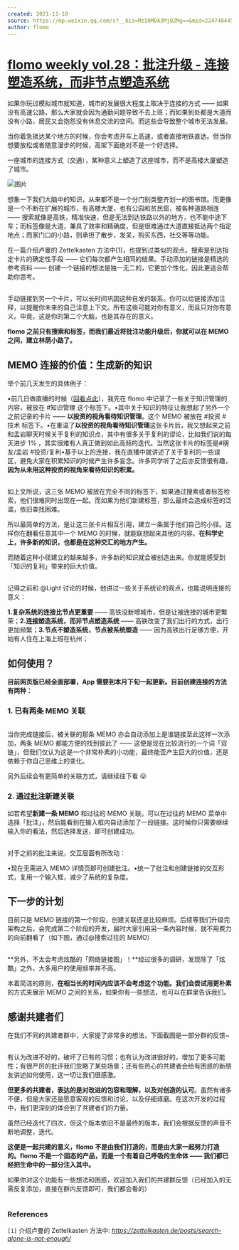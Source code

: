 ```yaml
---
created: 2021-11-10
source: https://mp.weixin.qq.com/s?__biz=MzI0MDA3MjQ2Mg==&mid=2247484455&idx=1&sn=1fcfae7263db15ac2203ec57c63ddfe7&chksm=e9212646de56af50c901ba8ab9fac2cff721bf68426a10fe490a33645b0b69ac868456333873#rd
author: flomo
---
```


# [flomo weekly vol.28：批注升级 - 连接塑造系统，而非节点塑造系统](https://mp.weixin.qq.com/s?__biz=MzI0MDA3MjQ2Mg==&mid=2247484455&idx=1&sn=1fcfae7263db15ac2203ec57c63ddfe7&chksm=e9212646de56af50c901ba8ab9fac2cff721bf68426a10fe490a33645b0b69ac868456333873#rd)


如果你玩过模拟城市就知道，城市的发展很大程度上取决于连接的方式 —— 如果没有高速公路，那么大家就会因为通勤问题导致不去上班；而如果到处都是大道而没有小路，居民又会抱怨没有休息交流的空间。而这些会导致整个城市无法发展。  

当你着急抵达某个地方的时候，你会考虑开车上高速，或者直接地铁直达。但当你想要放松或者随意漫步的时候，高架下面绝对不是一个好选择。

一座城市的连接方式（交通），某种意义上塑造了这座城市，而不是高楼大厦塑造了城市。

![图片](https://mmbiz.qpic.cn/mmbiz_png/wDNLH7zcd1P85V2sjSwsicbjibIKwoq1NYJRhntmMyDU9bkrdnzgmqmQNTMP427RYwakjdZjtmZaYcXqj4YKaAgg/640?wx_fmt=png&tp=png&wxfrom=5&wx_lazy=1&wx_co=1)

想象一下我们大脑中的知识，从来都不是一个分门别类整齐划一的图书馆。而更像是一个不断在扩展的城市，有高楼大厦，也有公园和贫民窟，被各种道路相连 —— 搜索就像是高铁，精准快速，但是无法到达铁路以外的地方，也不能中途下车；而标签像是大道，兼具了效率和精确度，但是很难通过大道直接抵达两个指定地点；而家门口的小路，则承担了散步，发呆，购买东西，社交等等功能。

在一篇介绍卢曼的 Zettelkasten 方法中\[1\]，也提到过类似的观点。搜索是到达指定卡片的确定性手段 —— 它们每次都产生相同的结果。手动添加的链接是精选的参考资料 —— 创建一个链接的想法是独一无二的，它更加个性化，因此更适合帮助你思考。

![图片](data:image/gif;base64,iVBORw0KGgoAAAANSUhEUgAAAAEAAAABCAYAAAAfFcSJAAAADUlEQVQImWNgYGBgAAAABQABh6FO1AAAAABJRU5ErkJggg==)

手动链接到另一个卡片，可以长时间巩固这种自发的联系。你可以给链接添加注释，以提醒你未来的自己注意上下文。所有这些可能对你有意义，而且只对你有意义。毕竟，这是你的第二个大脑，也是其存在的意义。

**flomo 之前只有搜索和标签，而我们最近将批注功能升级后，你就可以在 MEMO 之间，建立林荫小路了。**

## **MEMO 连接的价值：生成新的知识**

举个前几天发生的具体例子：

•前几日做直播的时候（[回看点此](http://mp.weixin.qq.com/s?__biz=Mzk0MDIyNjA0NA==&mid=2247485385&idx=1&sn=717e2565bb302cee3aee15215fdf2f91&chksm=c2e5a35af5922a4cd8b3c8111010cd685106f2120203bd485c236e8e2c80794d3c81eade17d7&scene=21#wechat_redirect)），我先在 flomo 中记录了一些关于知识管理的内容，被放在 #知识管理 这个标签下。•其中关于知识的特征让我想起了另外一个之前记录的卡片 —— **以投资的视角看待知识管理**。这个 MEMO 被放在 #投资 #技术 标签下。•在重温了**以投资的视角看待知识管理**这张卡片后，我又想起来之前和孟岩聊天时候关于复利的知识点，其中有很多关于复利的谬论，比如我们说的每天进步 1% ，其实很难有人真正做到如此高频的迭代。当然这张卡片的标签是#朋友/孟岩 #投资/复利•基于以上的连接，我在直播中就讲述了关于复利的一些误区，避免大家在积累知识的时候产生许多妄念。许多同学听了之后亦反馈很有趣，**因为从未用这种投资的视角来看待知识的积累。**

![图片](data:image/gif;base64,iVBORw0KGgoAAAANSUhEUgAAAAEAAAABCAYAAAAfFcSJAAAADUlEQVQImWNgYGBgAAAABQABh6FO1AAAAABJRU5ErkJggg==)

如上文所说，这三张 MEMO 被放在完全不同的标签下，如果通过搜索或者标签检索，他们很难同时出现在一起。而如果为他们新建标签，那么最终会造成标签的泛滥，依旧查找困难。

所以最简单的方法，是让这三张卡片相互引用，建立一条属于他们自己的小径。这样你在翻看任意其中一个 MEMO 的时候，就能联想起来其他的内容。**在科学史上，许多新的知识，也都是在这种交汇的地方产生。**

而随着这种小径建立的越来越多，许多新的知识就会被创造出来。你就能感受到「知识的复利」带来的巨大价值。

![图片](data:image/gif;base64,iVBORw0KGgoAAAANSUhEUgAAAAEAAAABCAYAAAAfFcSJAAAADUlEQVQImWNgYGBgAAAABQABh6FO1AAAAABJRU5ErkJggg==)

记得之前和 @Light 讨论的时候，他讲过一些关于系统论的观点，也能说明连接的意义：

**1.复杂系统的连接比节点更重要** —— 高铁没新增城市，但是让被连接的城市更繁荣；**2.连接塑造系统，而非节点塑造系统** —— 高铁改变了我们出行的方式，出行更加频繁；**3.节点不塑造系统，节点被系统塑造** —— 因为高铁出行足够方便，开始有人住在上海上班在杭州；

## **如何使用？**

**目前网页版已经全面部署，App 需要到本月下旬一起更新。目前创建连接的方法有两种：**

### **1\. 已有两条 MEMO 关联**

![图片](data:image/gif;base64,iVBORw0KGgoAAAANSUhEUgAAAAEAAAABCAYAAAAfFcSJAAAADUlEQVQImWNgYGBgAAAABQABh6FO1AAAAABJRU5ErkJggg==)

当你完成链接后，被关联的那条 MEMO 亦会自动添加上是谁链接至此这样一次添加，两条 MEMO 都能方便的找到彼此了 —— 这便是现在比较流行的一个词「双链」，但我们仅认为这是一个非常朴素的小功能，最终能否产生巨大的价值，还是依赖于你自己思维上的变化。

另外后续会有更简单的关联方式，请继续往下看 😝

### **2\. 通过批注新建关联**

如若希望**新建一条 MEMO** 和过往的 MEMO 关联。可以在过往的 MEMO 菜单中选择「批注」，然后能看到在输入框内自动添加了一段链接。这时候你只需要继续输入你的看法，然后选择发送，即可创建成功。

![图片](data:image/gif;base64,iVBORw0KGgoAAAANSUhEUgAAAAEAAAABCAYAAAAfFcSJAAAADUlEQVQImWNgYGBgAAAABQABh6FO1AAAAABJRU5ErkJggg==)

对于之前的批注来说，交互层面有所改动：

•现在无需进入 MEMO 详情页即可创建批注。•统一了批注和创建链接的交互形式，复用一个输入框，减少了系统的复杂度。

## **下一步的计划**

目前只是 MEMO 链接的第一个阶段，创建关联还是比较麻烦。后续等我们升级完架构之后，会完成第二个阶段的开发，届时大家引用另一条内容时候，就不用费力的向前翻看了（如下图，通过@搜索过往的 MEMO）

![图片](data:image/gif;base64,iVBORw0KGgoAAAANSUhEUgAAAAEAAAABCAYAAAAfFcSJAAAADUlEQVQImWNgYGBgAAAABQABh6FO1AAAAABJRU5ErkJggg==)

**另外，不太会考虑炫酷的「网络链接图」！**经过很多的调研，发现除了「炫酷」之外，大多用户的使用频率并不高。

本着简洁的原则，**在相当长的时间内应该不会考虑这个功能。**我们会尝试用更**朴素**的方式来展示 MEMO 之间的关系，如果你有一些想法，也可以在群里告诉我们。

## **感谢共建者们**

在我们不同的共建者群中，大家提了非常多的想法，下面截图是一部分群的反馈~ 

![图片](data:image/gif;base64,iVBORw0KGgoAAAANSUhEUgAAAAEAAAABCAYAAAAfFcSJAAAADUlEQVQImWNgYGBgAAAABQABh6FO1AAAAABJRU5ErkJggg==)

有认为改进不好的，破坏了已有的习惯；也有认为改进很好的，增加了更多可能性；有很严厉的批评我们忽略了某些场景；还有些热心的共建者会给有困惑的新朋友讲述如何使用，这一切让我们很感激。

**但更多的共建者，表达的是对改进的包容和理解，以及对创造的认可**。虽然有诸多不便，但是大家还是愿意客观的反馈和讨论，以及仔细琢磨。在这次开发的过程中，我们更深刻的体会到了共建者们的力量。

虽然已经迭代了四次，但这个版本依旧不是最终的版本，我们会根据反馈的声音不断地调整，迭代。

**这便是一起共建的意义，flomo 不是由我们打造的，而是由大家一起努力打造的。flomo 不是一个固态的产品，而是一个有着自己呼吸的生命体 —— 我们都已经把生命中的一部分注入其中。**

如果你对这个功能有一些想法和困惑，欢迎加入我们的共建群反馈（已经加入的无需反复添加，直接在群内反馈即可，我们都会看的）

![图片](data:image/gif;base64,iVBORw0KGgoAAAANSUhEUgAAAAEAAAABCAYAAAAfFcSJAAAADUlEQVQImWNgYGBgAAAABQABh6FO1AAAAABJRU5ErkJggg==)

### References

`[1]` 介绍卢曼的 Zettelkasten 方法中: _https://zettelkasten.de/posts/search-alone-is-not-enough/_
